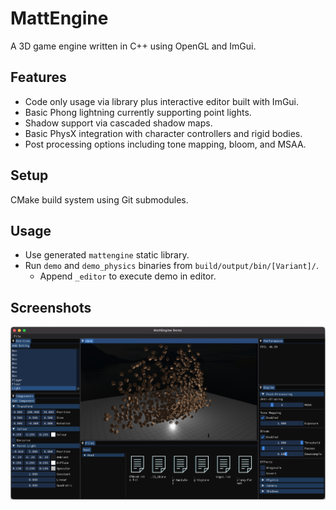 # MattEngine
A 3D game engine written in C++ using OpenGL and ImGui.

## Features
- Code only usage via library plus interactive editor built with ImGui. 
- Basic Phong lightning currently supporting point lights.
- Shadow support via cascaded shadow maps.
- Basic PhysX integration with character controllers and rigid bodies. 
- Post processing options including tone mapping, bloom, and MSAA.

## Setup

CMake build system using Git submodules.

## Usage
- Use generated `mattengine` static library.
- Run `demo` and `demo_physics` binaries from `build/output/bin/[Variant]/`.
    - Append `_editor` to execute demo in editor.


## Screenshots

![ScreenShot](screenshots/demo.png)